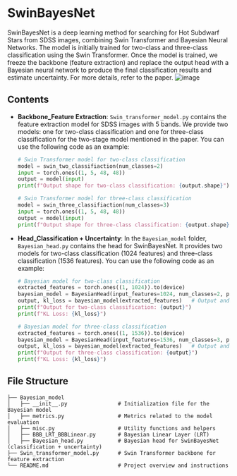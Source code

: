 
# SwinBayesNet

SwinBayesNet is a deep learning method for searching for Hot Subdwarf Stars from SDSS images, combining Swin Transformer and Bayesian Neural Networks. The model is initially trained for two-class and three-class classification using the Swin Transformer. Once the model is trained, we freeze the backbone (feature extraction) and replace the output head with a Bayesian neural network to produce the final classification results and estimate uncertainty. For more details, refer to the paper.
![image](SwinBayesNet/SwinBayesNet.png)

## Contents

- **Backbone_Feature Extraction**: `Swin_transformer_model.py` contains the feature extraction model for SDSS images with 5 bands. We provide two models: one for two-class classification and one for three-class classification for the two-stage model mentioned in the paper. You can use the following code as an example:

    ```python
    # Swin Transformer model for two-class classification
    model = swin_two_classifiaction(num_classes=2)
    input = torch.ones((1, 5, 48, 48))
    output = model(input)
    print(f"Output shape for two-class classification: {output.shape}")
    ```

    ```python
    # Swin Transformer model for three-class classification
    model = swin_three_classifiaction(num_classes=3)
    input = torch.ones((1, 5, 48, 48))
    output = model(input)
    print(f"Output shape for three-class classification: {output.shape}")
    ```

- **Head_Classification + Uncertainty**: In the `Bayesian_model` folder, `Bayesian_head.py` contains the head for SwinBayesNet. It provides two models for two-class classification (1024 features) and three-class classification (1536 features). You can use the following code as an example:

    ```python
    # Bayesian model for two-class classification
    extracted_features = torch.ones((1, 1024)).to(device)
    bayesian_model = BayesianHead(input_features=1024, num_classes=2, priors=priors).to(device)
    output, kl_loss = bayesian_model(extracted_features)   # Output and KL loss
    print(f"Output for two-class classification: {output}")
    print(f"KL Loss: {kl_loss}")
    ```

    ```python
    # Bayesian model for three-class classification
    extracted_features = torch.ones((1, 1536)).to(device)
    bayesian_model = BayesianHead(input_features=1536, num_classes=3, priors=priors).to(device)
    output, kl_loss = bayesian_model(extracted_features)   # Output and KL loss
    print(f"Output for three-class classification: {output}")
    print(f"KL Loss: {kl_loss}")
    ```

## File Structure

```
├── Bayesian_model
│   ├── __init__.py                # Initialization file for the Bayesian model
│   ├── metrics.py                 # Metrics related to the model evaluation
│   ├── misc.py                    # Utility functions and helpers
│   ├── BBB_LRT_BBBLinear.py       # Bayesian Linear Layer (LRT)
│   ├── Bayesian_head.py           # Bayesian head for SwinBayesNet (classification + uncertainty)
├── Swin_transformer_model.py      # Swin Transformer backbone for feature extraction
└── README.md                      # Project overview and instructions
```
